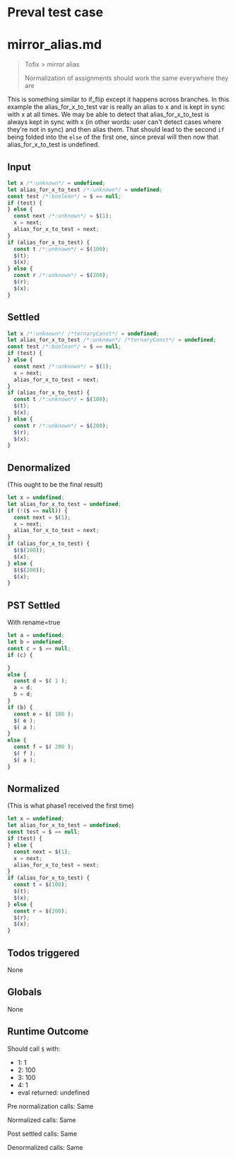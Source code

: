 # Preval test case

# mirror_alias.md

> Tofix > mirror alias
>
> Normalization of assignments should work the same everywhere they are

This is something similar to if_flip except it happens across branches.
In this example the alias_for_x_to_test var is really an alias to
x and is kept in sync with x at all times.
We may be able to detect that alias_for_x_to_test is always kept in sync
with x (in other words: user can't detect cases where they're not in sync)
and then alias them.
That should lead to the second `if` being folded into the `else` of the
first one, since preval will then now that alias_for_x_to_test is undefined.

## Input

`````js filename=intro
let x /*:unknown*/ = undefined;
let alias_for_x_to_test /*:unknown*/ = undefined;
const test /*:boolean*/ = $ == null;
if (test) {
} else {
  const next /*:unknown*/ = $(1);
  x = next;
  alias_for_x_to_test = next;
}
if (alias_for_x_to_test) {
  const t /*:unknown*/ = $(100);
  $(t);
  $(x);
} else {
  const r /*:unknown*/ = $(200);
  $(r);
  $(x);
}
`````


## Settled


`````js filename=intro
let x /*:unknown*/ /*ternaryConst*/ = undefined;
let alias_for_x_to_test /*:unknown*/ /*ternaryConst*/ = undefined;
const test /*:boolean*/ = $ == null;
if (test) {
} else {
  const next /*:unknown*/ = $(1);
  x = next;
  alias_for_x_to_test = next;
}
if (alias_for_x_to_test) {
  const t /*:unknown*/ = $(100);
  $(t);
  $(x);
} else {
  const r /*:unknown*/ = $(200);
  $(r);
  $(x);
}
`````


## Denormalized
(This ought to be the final result)

`````js filename=intro
let x = undefined;
let alias_for_x_to_test = undefined;
if (!($ == null)) {
  const next = $(1);
  x = next;
  alias_for_x_to_test = next;
}
if (alias_for_x_to_test) {
  $($(100));
  $(x);
} else {
  $($(200));
  $(x);
}
`````


## PST Settled
With rename=true

`````js filename=intro
let a = undefined;
let b = undefined;
const c = $ == null;
if (c) {

}
else {
  const d = $( 1 );
  a = d;
  b = d;
}
if (b) {
  const e = $( 100 );
  $( e );
  $( a );
}
else {
  const f = $( 200 );
  $( f );
  $( a );
}
`````


## Normalized
(This is what phase1 received the first time)

`````js filename=intro
let x = undefined;
let alias_for_x_to_test = undefined;
const test = $ == null;
if (test) {
} else {
  const next = $(1);
  x = next;
  alias_for_x_to_test = next;
}
if (alias_for_x_to_test) {
  const t = $(100);
  $(t);
  $(x);
} else {
  const r = $(200);
  $(r);
  $(x);
}
`````


## Todos triggered


None


## Globals


None


## Runtime Outcome


Should call `$` with:
 - 1: 1
 - 2: 100
 - 3: 100
 - 4: 1
 - eval returned: undefined

Pre normalization calls: Same

Normalized calls: Same

Post settled calls: Same

Denormalized calls: Same
